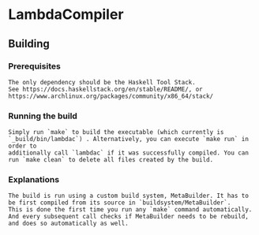 # LambdaCompiler
## Building
### Prerequisites
    The only dependency should be the Haskell Tool Stack.
    See https://docs.haskellstack.org/en/stable/README/, or https://www.archlinux.org/packages/community/x86_64/stack/
    
### Running the build
    Simply run `make` to build the executable (which currently is `_build/bin/lambdac`) . Alternatively, you can execute `make run` in order to
    additionally call `lambdac` if it was successfully compiled. You can run `make clean` to delete all files created by the build.

### Explanations
    The build is run using a custom build system, MetaBuilder. It has to be first compiled from its source in `buildsystem/MetaBuilder`.
    This is done the first time you run any `make` command automatically. And every subsequent call checks if MetaBuilder needs to be rebuild,
    and does so automatically as well.

